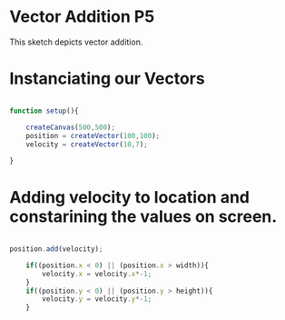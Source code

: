 # Vector Addition P5

This sketch depicts vector addition.

# Instanciating our Vectors

```js

function setup(){

	createCanvas(500,500);
	position = createVector(100,100);
	velocity = createVector(10,7);
	
}

```
# Adding velocity to location and constarining the values on screen.

```js

position.add(velocity);

	if((position.x < 0) || (position.x > width)){
		velocity.x = velocity.x*-1;
	}
	if((position.y < 0) || (position.y > height)){
		velocity.y = velocity.y*-1;
	}

```
